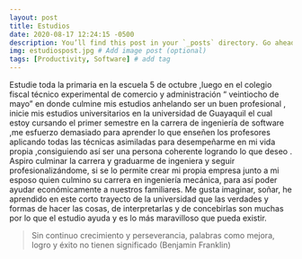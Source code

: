 ```yaml
---
layout: post
title: Estudios
date: 2020-08-17 12:24:15 -0500
description: You’ll find this post in your `_posts` directory. Go ahead and edit it and re-build the site to see your changes. # Add post description (optional)
img: estudiospost.jpg # Add image post (optional)
tags: [Productivity, Software] # add tag
---
```


Estudie toda la primaria  en la escuela 5 de octubre ,luego en el colegio fiscal técnico  experimental de comercio y administración “ veintiocho de mayo” en donde culmine mis estudios anhelando ser un buen profesional , inicie mis estudios universitarios en la universidad de Guayaquil el cual estoy cursando el primer semestre en la  carrera de ingeniería de software ,me esfuerzo demasiado para aprender lo que enseñen los profesores aplicando todas las técnicas asimiladas para desempeñarme en mi vida propia ,consiguiendo así ser una persona  coherente logrando lo que deseo . Aspiro culminar la carrera y graduarme de ingeniera y seguir profesionalizándome, si se lo permite crear mi propia empresa junto a mi esposo quien culmino su carrera en ingeniería  mecánica, para así poder ayudar económicamente a nuestros familiares. Me gusta imaginar, soñar, he aprendido en este corto trayecto de la universidad que las verdades y formas de hacer las cosas, de interpretarlas y de concebirlas son muchas por lo que el estudio ayuda y  es lo más maravilloso que pueda existir.

> Sin continuo crecimiento y perseverancia, palabras como mejora, logro y éxito no tienen significado (Benjamin Franklin)
